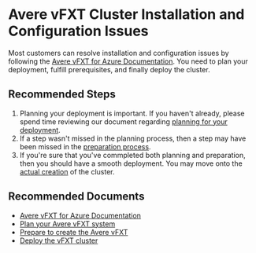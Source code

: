 <properties
    pageTitle="Avere vFXT Cluster Installation and Configuration Issues"
    description="Resolve issues with Avere vFXT cluster installation and configuration."
    infoBubbleText="Avere vFXT Cluster Installation and Configuration Issues"
    authors="jbut"
    ms.author="jebutl"
    displayOrder="1"
    articleId="averevfxt-clusterinstallationandconfiguration"
    diagnosticScenario=""
    selfHelpType="generic"
    supportTopicIds="32609687"
    resourceTags=""
    productPesIds="16506"
    cloudEnvironments="public"
/>

# Avere vFXT Cluster Installation and Configuration Issues

Most customers can resolve installation and configuration issues by following the [Avere vFXT for Azure Documentation](https://docs.microsoft.com/azure/avere-vfxt/).  You need to plan your deployment, fulfill prerequisites, and finally deploy the cluster.

## **Recommended Steps**

1. Planning your deployment is important.  If you haven't already, please spend time reviewing our document regarding [planning for your deployment](https://docs.microsoft.com/azure/avere-vfxt/avere-vfxt-deploy-plan).
2. If a step wasn't missed in the planning process, then a step may have been missed in the [preparation process](https://docs.microsoft.com/azure/avere-vfxt/avere-vfxt-prereqs).
3. If you're sure that you've commpleted both planning and preparation, then you should have a smooth deployment.  You may move onto the [actual creation](https://docs.microsoft.com/azure/avere-vfxt/avere-vfxt-deploy) of the cluster.

## **Recommended Documents**

* [Avere vFXT for Azure Documentation](https://docs.microsoft.com/azure/avere-vfxt/)
* [Plan your Avere vFXT system](https://docs.microsoft.com/azure/avere-vfxt/avere-vfxt-deploy-plan)
* [Prepare to create the Avere vFXT](https://docs.microsoft.com/azure/avere-vfxt/avere-vfxt-prereqs)
* [Deploy the vFXT cluster](https://docs.microsoft.com/en-us/azure/avere-vfxt/avere-vfxt-deploy)
